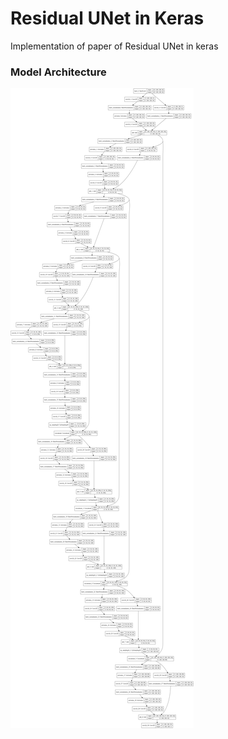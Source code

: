 # Residual UNet in Keras
Implementation of paper of Residual UNet in keras

### Model Architecture
![Image](/ResUNet.png)
